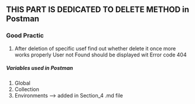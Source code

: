 ## THIS PART IS DEDICATED TO DELETE METHOD in Postman

### Good Practic
1. After deletion of specific usef find out whether delete it once more works properly
User not Found should be displayed wit Error code 404

##### Variables used in Postman
1. Global
2. Collection
3. Environments --> added in Section_4 .md file
